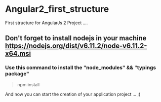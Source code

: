 # Angular2_first_structure
First structure for AngularJs 2 Project ....  
## Don't forget to install nodejs in your machine https://nodejs.org/dist/v6.11.2/node-v6.11.2-x64.msi
### Use this command to install the "node_modules" && "typings package"
> npm install

And now you can start the creation of your application project ... ;) 
